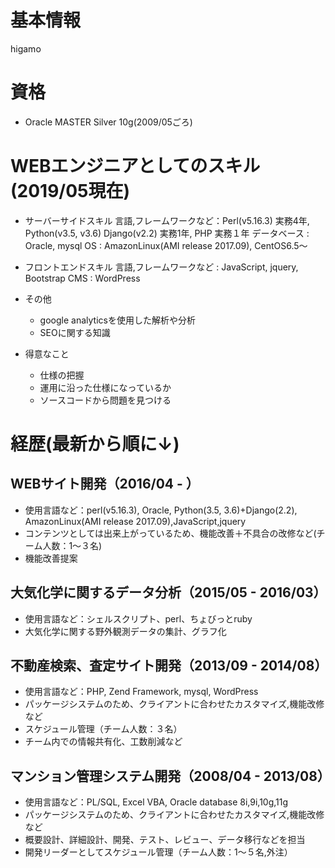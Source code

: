 # 基本情報
higamo

# 資格
- Oracle MASTER Silver 10g(2009/05ごろ)

# WEBエンジニアとしてのスキル(2019/05現在)
- サーバーサイドスキル
	言語,フレームワークなど：Perl(v5.16.3) 実務4年, Python(v3.5, v3.6) Django(v2.2) 実務1年, PHP 実務１年
	データベース : Oracle, mysql
	OS : AmazonLinux(AMI release 2017.09), CentOS6.5〜

- フロントエンドスキル
	言語,フレームワークなど : JavaScript, jquery, Bootstrap
	CMS : WordPress

- その他
	- google analyticsを使用した解析や分析
	- SEOに関する知識

- 得意なこと
	- 仕様の把握
	- 運用に沿った仕様になっているか
	- ソースコードから問題を見つける

# 経歴(最新から順に↓)
## WEBサイト開発（2016/04 - ）
- 使用言語など：perl(v5.16.3), Oracle, Python(3.5, 3.6)+Django(2.2), AmazonLinux(AMI release 2017.09),JavaScript,jquery
- コンテンツとしては出来上がっているため、機能改善＋不具合の改修など(チーム人数：1〜３名)
- 機能改善提案

## 大気化学に関するデータ分析（2015/05 - 2016/03）
- 使用言語など：シェルスクリプト、perl、ちょびっとruby
- 大気化学に関する野外観測データの集計、グラフ化

## 不動産検索、査定サイト開発（2013/09 - 2014/08）
- 使用言語など：PHP, Zend Framework, mysql, WordPress
- パッケージシステムのため、クライアントに合わせたカスタマイズ,機能改修など
- スケジュール管理（チーム人数：３名）
- チーム内での情報共有化、工数削減など

## マンション管理システム開発（2008/04 - 2013/08）
- 使用言語など：PL/SQL, Excel VBA, Oracle database 8i,9i,10g,11g
- パッケージシステムのため、クライアントに合わせたカスタマイズ,機能改修など
- 概要設計、詳細設計、開発、テスト、レビュー、データ移行などを担当
- 開発リーダーとしてスケジュール管理（チーム人数：1〜５名,外注）

